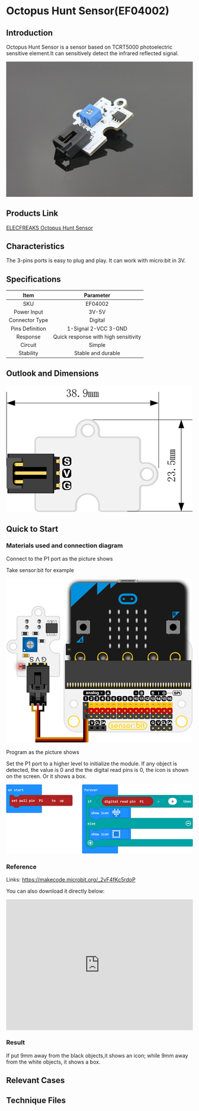 # Octopus Hunt Sensor(EF04002) 

## Introduction

 Octopus Hunt Sensor is a sensor based on TCRT5000 photoelectric sensitive element.It can sensitively detect the infrared reflected signal. 

 ![](./images/H1J5LWu.jpg)


## Products Link

[ELECFREAKS Octopus Hunt Sensor](https://shop.elecfreaks.com/products/elecfreaks-octopus-hunt-sensor?_pos=1&_sid=14fc25b92&_ss=r)


##  Characteristics



 The 3-pins ports is easy to plug and play.
 It can work with micro:bit in 3V. 

## Specifications


Item | Parameter 
:-: | :-: 
SKU|EF04002
Power Input|3V-5V
Connector Type|Digital
Pins Definition|1-Signal 2-VCC 3-GND
Response|Quick response with high sensitivity
Circuit|Simple
Stability|Stable and durable

## Outlook and Dimensions


 ![](./images/ktk6q7u.png)

## Quick to Start

### Materials used and connection diagram
Connect to the P1 port as the picture shows

Take sensor:bit for example

 ![](./images/md29vd4.png)

Program as the picture shows

 Set the P1 port to a higher level to initialize the module.
 If any object is detected, the value is 0 and the the digital read pins is 0, the icon is shown on the screen.
 Or it shows a box.

 ![](./images/99rRrZp.png)

### Reference

Links: https://makecode.microbit.org/_2vF4fKc5rdoP

You can also download it directly below:

<div style="position:relative;height:0;padding-bottom:70%;overflow:hidden;"><iframe style="position:absolute;top:0;left:0;width:100%;height:100%;" src="https://makecode.microbit.org/#pub:_2vF4fKc5rdoP" frameborder="0" sandbox="allow-popups allow-forms allow-scripts allow-same-origin"></iframe></div>  


### Result

 If put 9mm away from the black objects,it shows an icon; while 9mm away from the white objects, it shows a box.

## Relevant Cases



## Technique Files

